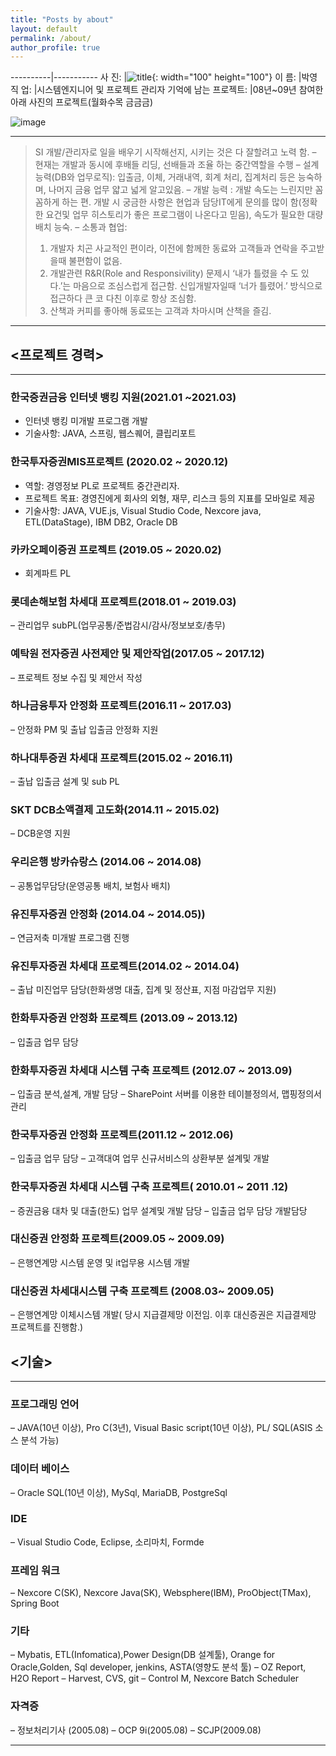 ```yaml
---
title: "Posts by about"
layout: default
permalink: /about/
author_profile: true
---
```


----------|-----------
사 진: |![title](https://py0777.github.io/assets/image/myimage.jpg){: width="100" height="100"}
이 름: |박영
직 업: |시스템엔지니어 및 프로젝트 관리자
기억에 남는 프로젝트: |08년~09년 참여한 아래 사진의 프로젝트(월화수목 금금금)

![image](https://media-exp1.licdn.com/dms/image/C4E2DAQHL30mmk3O9Tw/profile-treasury-image-shrink_1920_1920/0/1618435539123?e=1618920000&v=beta&t=lW4S4K1cjD8jr6c1FR8GYx5a4cEpWSH1HWmKzq0Rres)

---

> SI 개발/관리자로 일을 배우기 시작해선지, 시키는 것은 다 잘할려고 노력 함.
> – 현재는 개발과 동시에 후배들 리딩, 선배들과 조율 하는 중간역할을 수행
> – 설계 능력(DB와 업무로직): 입출금, 이체, 거래내역, 회계 처리, 집계처리 등은 능숙하며, 나머지 금융 업무 얇고 넓게 알고있음.
> – 개발 능력 : 개발 속도는 느린지만 꼼꼼하게 하는 편. 개발 시 궁금한 사항은 현업과 담당IT에게 문의를 많이 함(정확한 요건및 업무 히스토리가 좋은 프로그램이 나온다고 믿음), 속도가 필요한 대량 배치 능숙.
> – 소통과 협업:
>
> 1. 개발자 치곤 사교적인 편이라, 이전에 함께한 동료와 고객들과 연락을 주고받을때 불편함이 없음.
> 2. 개발관련 R&R(Role and Responsivility) 문제시 ‘내가 틀렸을 수 도 있다.’는 마음으로 조심스럽게 접근함. 신입개발자일때 ‘너가 틀렸어.’ 방식으로 접근하다 큰 코 다친 이후로 항상 조심함.
> 3. 산책과 커피를 좋아해 동료또는 고객과 차마시며 산책을 즐김.

---

## <프로젝트 경력>

---

### 한국증권금융 인터넷 뱅킹 지원(2021.01 ~2021.03)

- 인터넷 뱅킹 미개발 프로그램 개발
- 기술사항: JAVA, 스프링, 웹스퀘어, 클립리포트

### 한국투자증권MIS프로젝트 (2020.02 ~ 2020.12)

- 역할: 경영정보 PL로 프로젝트 중간관리자.
- 프로젝트 목표: 경영진에게 회사의 외형, 재무, 리스크 등의 지표를 모바일로 제공
- 기술사항: JAVA, VUE.js, Visual Studio Code, Nexcore java, ETL(DataStage), IBM DB2, Oracle DB

### 카카오페이증권 프로젝트 (2019.05 ~ 2020.02)

- 회계파트 PL

### 롯데손해보험 차세대 프로젝트(2018.01 ~ 2019.03)

– 관리업무 subPL(업무공통/준법감시/감사/정보보호/총무)

### 예탁원 전자증권 사전제안 및 제안작업(2017.05 ~ 2017.12)

– 프로젝트 정보 수집 및 제안서 작성

### 하나금융투자 안정화 프로젝트(2016.11 ~ 2017.03)

– 안정화 PM 및 출납 입출금 안정화 지원

### 하나대투증권 차세대 프로젝트(2015.02 ~ 2016.11)

– 출납 입출금 설계 및 sub PL

### SKT DCB소액결제 고도화(2014.11 ~ 2015.02)

– DCB운영 지원

### 우리은행 방카슈랑스 (2014.06 ~ 2014.08)

– 공통업무담당(운영공통 배치, 보험사 배치)

### 유진투자증권 안정화 (2014​.04 ~ 2014.05))

– 연금저축 미개발 프로그램 진행

### 유진투자증권 차세대 프로젝트(2014.02 ~ 2014.04)

– 출납 미진업무 담당(한화생명 대출, 집계 및 정산표, 지점 마감업무 지원)

### 한화투자증권 안정화 프로젝트 (2013.09 ~ 2013.12)

– 입출금 업무 담당

### 한화투자증권 차세대 시스템 구축 프로젝트 (2012.07 ~ 2013.09)

– 입출금 분석,설계, 개발 담당
– SharePoint 서버를 이용한 테이블정의서, 맵핑정의서 관리

### 한국투자증권 안정화 프로젝트(2011.12 ~ 2012.06)

– 입출금 업무 담당
– 고객대여 업무 신규서비스의 상환부분 설계및 개발

### 한국투자증권 차세대 시스템 구축 프로젝트( 2010.01 ~ 2011 .12)

– 증권금융 대차 및 대출(한도) 업무 설계및 개발 담당
– 입출금 업무 담당 개발담당

### 대신증권 안정화 프로젝트(2009.05 ~ 2009.09)

– 은행연계망 시스템 운영 및 it업무용 시스템 개발

### 대신증권 차세대시스템 구축 프로젝트 (2008.03~ 2009.05)

– 은행연계망 이체시스템 개발( 당시 지급결제망 이전임. 이후 대신증권은 지급결제망 프로젝트를 진행함.)

## <기술>

---

### 프로그래밍 언어

– JAVA(10년 이상), Pro C(3년), Visual Basic script(10년 이상), PL/ SQL(ASIS 소스 분석 가능)

### 데이터 베이스

– Oracle SQL(10년 이상), MySql, MariaDB, PostgreSql

### IDE

– Visual Studio Code, Eclipse, 소리마치, Formde​

### 프레임 워크

– Nexcore C(SK), Nexcore Java(SK), Websphere(IBM), ProObject(TMax), Spring Boot

### 기타

– Mybatis, ETL(Infomatica),Power Design(DB 설계툴), Orange for Oracle,Golden, Sql developer, jenkins, ASTA(영향도 분석 툴)
– OZ Report, H2O Report
– Harvest, CVS, git
– Control M, Nexcore Batch Scheduler​

### 자격증

– 정보처리기사 (2005.08)
– OCP 9i(2005.08)
– SCJP(2009.08)

---
